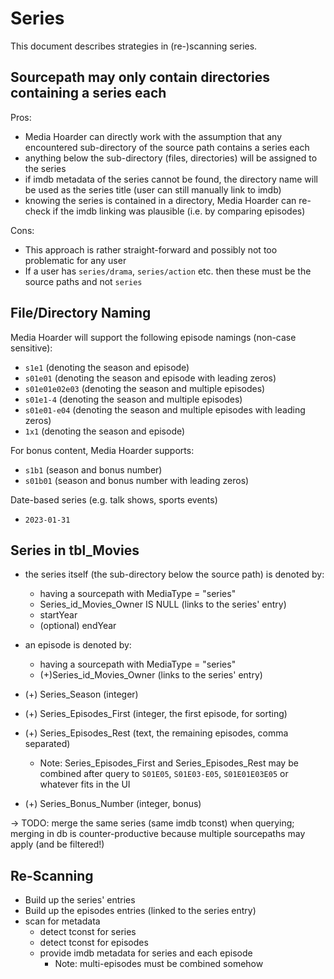 # Series

This document describes strategies in (re-)scanning series.

## Sourcepath may only contain directories containing a series each

Pros:

- Media Hoarder can directly work with the assumption that any encountered sub-directory of the source path contains a series each
- anything below the sub-directory (files, directories) will be assigned to the series
- if imdb metadata of the series cannot be found, the directory name will be used as the series title (user can still manually link to imdb)
- knowing the series is contained in a directory, Media Hoarder can re-check if the imdb linking was plausible (i.e. by comparing episodes)

Cons:

- This approach is rather straight-forward and possibly not too problematic for any user
- If a user has `series/drama`, `series/action` etc. then these must be the source paths and not `series`

## File/Directory Naming

Media Hoarder will support the following episode namings (non-case sensitive):

- `s1e1` (denoting the season and episode)
- `s01e01` (denoting the season and episode with leading zeros)
- `s01e01e02e03` (denoting the season and multiple episodes)
- `s01e1-4` (denoting the season and multiple episodes)
- `s01e01-e04` (denoting the season and multiple episodes with leading zeros)
- `1x1` (denoting the season and episode)

For bonus content, Media Hoarder supports:

- `s1b1` (season and bonus number)
- `s01b01` (season and bonus number with leading zeros)

Date-based series (e.g. talk shows, sports events)

- `2023-01-31`

## Series in tbl_Movies

- the series itself (the sub-directory below the source path) is denoted by:

  - having a sourcepath with MediaType = "series"
  - Series_id_Movies_Owner IS NULL (links to the series' entry)
  - startYear
  - (optional) endYear

- an episode is denoted by:

  - having a sourcepath with MediaType = "series"
  - (+)Series_id_Movies_Owner (links to the series' entry)

- (+) Series_Season (integer)
- (+) Series_Episodes_First (integer, the first episode, for sorting)
- (+) Series_Episodes_Rest (text, the remaining episodes, comma separated)
  - Note: Series_Episodes_First and Series_Episodes_Rest may be combined after query to `S01E05`, `S01E03-E05`, `S01E01E03E05` or whatever fits in the UI
- (+) Series_Bonus_Number (integer, bonus)

-> TODO: merge the same series (same imdb tconst) when querying; merging in db is counter-productive because multiple sourcepaths may apply (and be filtered!)

## Re-Scanning

- Build up the series' entries
- Build up the episodes entries (linked to the series entry)
- scan for metadata
  - detect tconst for series
  - detect tconst for episodes
  - provide imdb metadata for series and each episode
    - Note: multi-episodes must be combined somehow
